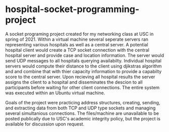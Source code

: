 # hospital-socket-programming-project

A socket programing project created for my networking class at USC in spring of 2021. Within a virtual machine several seperate servers ran representing various hospitals as well as a central server. A potential hospital client would create a TCP socket connection with the central hospital server and provide case and location information. The server would send UDP messages to all hospitals querying availabilty. Individual hospital servers would compute their distance to the client using djikstras algorithm and and combine that with thier capacity information to provide a capabilty score to the central server. Upon recieving all hospital results the server assigns the client to a hospital and disseminates the descion to all participants before waiting for other client connections. The entire system was executed within an Ubuntu virtual machine.

Goals of the project were practicing address structures, creating, sending, and extracting data from both TCP and UDP type sockets and managing several simultanious connections. The files/machine are unavailable to be posted publically due to USC's academic integrity policy, but the project is available for discussion upon request. 
